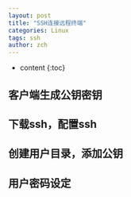 ```yaml
---
layout: post
title: "SSH连接远程终端"
categories: Linux
tags: ssh
author: zch
---
```


* content
{:toc}






## 客户端生成公钥密钥













## 下载ssh，配置ssh







## 创建用户目录，添加公钥







## 用户密码设定